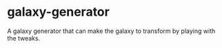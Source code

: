 # galaxy-generator
A galaxy generator that can make the galaxy to transform by playing with the tweaks.
